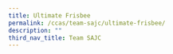 ```yaml
---
title: Ultimate Frisbee
permalink: /ccas/team-sajc/ultimate-frisbee/
description: ""
third_nav_title: Team SAJC
---
```

